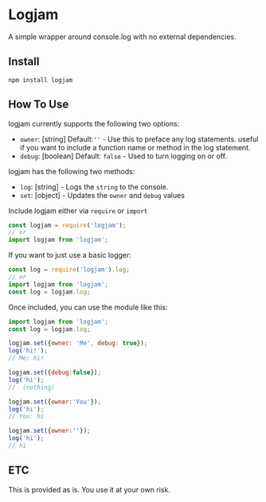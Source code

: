 # Logjam

A simple wrapper around console.log with no external dependencies.

## Install

`npm install logjam`

## How To Use

logjam currently supports the following two options:

* `owner`:  [string] Default:`''` - Use this to preface any log statements.  useful if you want to include a function name or method in the log statement.
* `debug`: [boolean] Default: `false` - Used to turn logging on or off.

logjam has the following two methods:

* `log`: [string] - Logs the `string` to the console.
* `set`: [object] - Updates the `owner` and `debug` values

Include logjam either via `require` or `import`

```javascript
const logjam = require('logjam');
// or
import logjam from 'logjam';
```

If you want to just use a basic logger:

```javascript
const log = require('logjam').log;
// or
import logjam from 'logjam';
const log = logjam.log;
```

Once included, you can use the module like this:

```javascript
import logjam from 'logjam';
const log = logjam.log;

logjam.set({owner: 'Me', debug: true});
log('hi!');
// Me: hi!

logjam.set({debug:false});
log('hi');
//  (nothing)

logjam.set({owner:'You'});
log('hi');
// You: hi

logjam.set({owner:''});
log('hi');
// hi
```

## ETC

This is provided as is.  You use it at your own risk.
